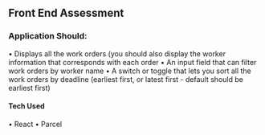## Front End Assessment

### Application Should:

• Displays all the work orders (you should also display the worker information that corresponds with each order
• An input field that can filter work orders by worker name
• A switch or toggle that lets you sort all the work orders by deadline (earliest first, or latest first - default should be earliest first)

#### Tech Used

• React
• Parcel
